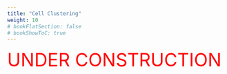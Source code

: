 ```yaml
---
title: "Cell Clustering"
weight: 10
# bookFlatSection: false
# bookShowToC: true
---
```


<span style="font-size: 3em; font-weight: 'strong'; color: #ff0000;">UNDER CONSTRUCTION</span>
